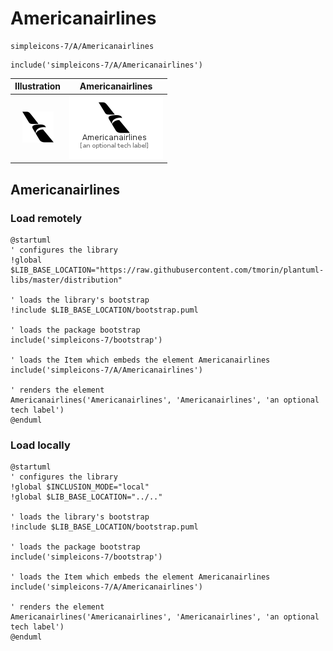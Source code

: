 # Americanairlines


```text
simpleicons-7/A/Americanairlines
```

```text
include('simpleicons-7/A/Americanairlines')
```



| Illustration | Americanairlines |
| :---: | :---: |
| ![illustration for Illustration](../../simpleicons-7/A/Americanairlines.png) | ![illustration for Americanairlines](../../simpleicons-7/A/Americanairlines.Local.png) |




## Americanairlines

### Load remotely
```plantuml
@startuml
' configures the library
!global $LIB_BASE_LOCATION="https://raw.githubusercontent.com/tmorin/plantuml-libs/master/distribution"

' loads the library's bootstrap
!include $LIB_BASE_LOCATION/bootstrap.puml

' loads the package bootstrap
include('simpleicons-7/bootstrap')

' loads the Item which embeds the element Americanairlines
include('simpleicons-7/A/Americanairlines')

' renders the element
Americanairlines('Americanairlines', 'Americanairlines', 'an optional tech label')
@enduml
```

### Load locally
```plantuml
@startuml
' configures the library
!global $INCLUSION_MODE="local"
!global $LIB_BASE_LOCATION="../.."

' loads the library's bootstrap
!include $LIB_BASE_LOCATION/bootstrap.puml

' loads the package bootstrap
include('simpleicons-7/bootstrap')

' loads the Item which embeds the element Americanairlines
include('simpleicons-7/A/Americanairlines')

' renders the element
Americanairlines('Americanairlines', 'Americanairlines', 'an optional tech label')
@enduml
```

